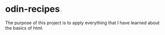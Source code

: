 # odin-recipes

The purpose of this project is to apply everything that I have learned about the basics of html.